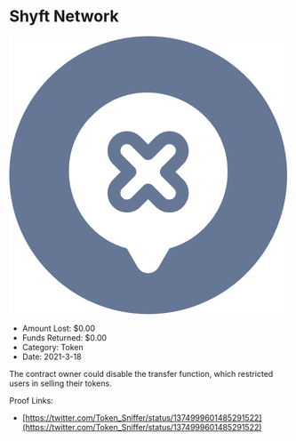 # Shyft Network
![Shyft Network](/rektimages/Shyft-Network.png)
- Amount Lost: $0.00
- Funds Returned: $0.00
- Category: Token
- Date: 2021-3-18

The contract owner could disable the transfer function, which restricted users in selling their tokens.


Proof Links:
- [https://twitter.com/Token_Sniffer/status/1374999601485291522](https://twitter.com/Token_Sniffer/status/1374999601485291522)


